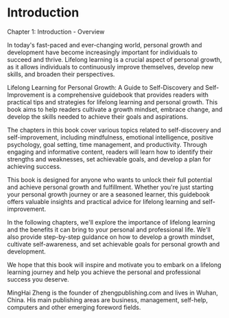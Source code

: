 # Introduction

Chapter 1: Introduction - Overview

In today's fast-paced and ever-changing world, personal growth and development have become increasingly important for individuals to succeed and thrive. Lifelong learning is a crucial aspect of personal growth, as it allows individuals to continuously improve themselves, develop new skills, and broaden their perspectives.

Lifelong Learning for Personal Growth: A Guide to Self-Discovery and Self-Improvement is a comprehensive guidebook that provides readers with practical tips and strategies for lifelong learning and personal growth. This book aims to help readers cultivate a growth mindset, embrace change, and develop the skills needed to achieve their goals and aspirations.

The chapters in this book cover various topics related to self-discovery and self-improvement, including mindfulness, emotional intelligence, positive psychology, goal setting, time management, and productivity. Through engaging and informative content, readers will learn how to identify their strengths and weaknesses, set achievable goals, and develop a plan for achieving success.

This book is designed for anyone who wants to unlock their full potential and achieve personal growth and fulfillment. Whether you're just starting your personal growth journey or are a seasoned learner, this guidebook offers valuable insights and practical advice for lifelong learning and self-improvement.

In the following chapters, we'll explore the importance of lifelong learning and the benefits it can bring to your personal and professional life. We'll also provide step-by-step guidance on how to develop a growth mindset, cultivate self-awareness, and set achievable goals for personal growth and development.

We hope that this book will inspire and motivate you to embark on a lifelong learning journey and help you achieve the personal and professional success you deserve.


MingHai Zheng is the founder of zhengpublishing.com and lives in Wuhan, China. His main publishing areas are business, management, self-help, computers and other emerging foreword fields.
